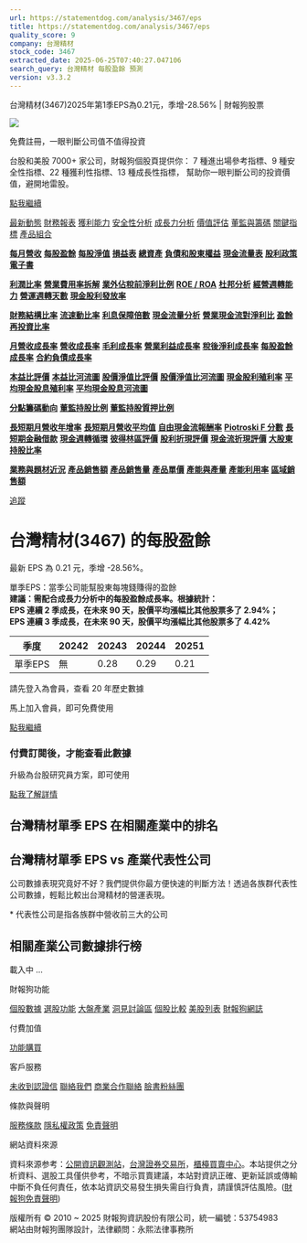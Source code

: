 ```yaml
---
url: https://statementdog.com/analysis/3467/eps
title: https://statementdog.com/analysis/3467/eps
quality_score: 9
company: 台灣精材
stock_code: 3467
extracted_date: 2025-06-25T07:40:27.047106
search_query: 台灣精材 每股盈餘 預測
version: v3.3.2
---
```


台灣精材(3467)2025年第1季EPS為0.21元，季增-28.56% | 財報狗股票















![](https://www.facebook.com/tr?id=1265443774131605&ev=PageView&noscript=1)













































































免費註冊，一眼判斷公司值不值得投資

台股和美股 7000+ 家公司，財報狗個股頁提供你：
7 種進出場參考指標、9 種安全性指標、22 種獲利性指標、13 種成長性指標，
幫助你一眼判斷公司的投資價值，避開地雷股。

[點我繼續](/users/sign_up)

[最新動態](/analysis/3467)
[財務報表](/analysis/3467/monthly-revenue)
[獲利能力](/analysis/3467/profit-margin)
[安全性分析](/analysis/3467/financial-structure-ratio)
[成長力分析](/analysis/3467/monthly-revenue-growth-rate)
[價值評估](/analysis/3467/pe)
[董監與籌碼](/analysis/3467/broker-trading)
[關鍵指標](/analysis/3467/long-term-and-short-term-monthly-revenue-yoy)
[產品組合](/analysis/3467/ai-search)

[**每月營收**](/analysis/3467/monthly-revenue)
[**每股盈餘**](/analysis/3467/eps)
[**每股淨值**](/analysis/3467/nav)
[**損益表**](/analysis/3467/income-statement)
[**總資產**](/analysis/3467/assets)
[**負債和股東權益**](/analysis/3467/liabilities-and-equity)
[**現金流量表**](/analysis/3467/cash-flow-statement)
[**股利政策**](/analysis/3467/dividend-policy)
[**電子書**](/analysis/3467/e-report)

[**利潤比率**](/analysis/3467/profit-margin)
[**營業費用率拆解**](/analysis/3467/operating-expense-ratio)
[**業外佔稅前淨利比例**](/analysis/3467/non-operating-income-to-profit-before-tax)
[**ROE / ROA**](/analysis/3467/roe-roa)
[**杜邦分析**](/analysis/3467/du-pont-analysis)
[**經營週轉能力**](/analysis/3467/turnover-ratio)
[**營運週轉天數**](/analysis/3467/turnover-days)
[**現金股利發放率**](/analysis/3467/dividend-payout-ratio)

[**財務結構比率**](/analysis/3467/financial-structure-ratio)
[**流速動比率**](/analysis/3467/current-ratio-and-quick-ratio)
[**利息保障倍數**](/analysis/3467/interest-coverage-ratio)
[**現金流量分析**](/analysis/3467/cash-flow-analysis)
[**營業現金流對淨利比**](/analysis/3467/operating-cash-flow-to-net-income-ratio)
[**盈餘再投資比率**](/analysis/3467/reinvestment-rate)

[**月營收成長率**](/analysis/3467/monthly-revenue-growth-rate)
[**營收成長率**](/analysis/3467/revenue-growth-rate)
[**毛利成長率**](/analysis/3467/gross-profit-growth-rate)
[**營業利益成長率**](/analysis/3467/operating-income-growth-rate)
[**稅後淨利成長率**](/analysis/3467/net-income-growth-rate)
[**每股盈餘成長率**](/analysis/3467/eps-growth-rate)
[**合約負債成長率**](/analysis/3467/current-contract-liabilities-growth-rate)

[**本益比評價**](/analysis/3467/pe)
[**本益比河流圖**](/analysis/3467/pe-band)
[**股價淨值比評價**](/analysis/3467/pb)
[**股價淨值比河流圖**](/analysis/3467/pb-band)
[**現金股利殖利率**](/analysis/3467/dividend-yield)
[**平均現金股息殖利率**](/analysis/3467/average-dividend-yield)
[**平均現金股息河流圖**](/analysis/3467/average-dividend-yield-band)

[**分點籌碼動向**](/analysis/3467/broker-trading)
[**董監持股比例**](/analysis/3467/board-members-and-supervisors-shares-to-shares-outstanding-ratio)
[**董監持股質押比例**](/analysis/3467/pledging-ratio-of-board-members-and-supervisors)

[**長短期月營收年增率**](/analysis/3467/long-term-and-short-term-monthly-revenue-yoy)
[**長短期月營收平均值**](/analysis/3467/average-long-term-and-short-term-monthly-revenue)
[**自由現金流報酬率**](/analysis/3467/croic)
[**Piotroski F 分數**](/analysis/3467/piotroski-f-score)
[**長短期金融借款**](/analysis/3467/financial-borrowing)
[**現金週轉循環**](/analysis/3467/cash-conversion-cycle)
[**彼得林區評價**](/analysis/3467/peter-lynch-valuation)
[**股利折現評價**](/analysis/3467/dividend-discount-valuation)
[**現金流折現評價**](/analysis/3467/dcf-valuation)
[**大股東持股比率**](/analysis/3467/majority-shareholders-share-ratio)

[**業務與題材近況**](/analysis/3467/ai-search)
[**產品銷售額**](/analysis/3467/product-sales-figure)
[**產品銷售量**](/analysis/3467/product-sales-volume)
[**產品單價**](/analysis/3467/product-unit-price)
[**產能與產量**](/analysis/3467/production-capacity)
[**產能利用率**](/analysis/3467/production-capacity-utilization)
[**區域銷售額**](/analysis/3467/product-regional-sales)

[追蹤](/users/sign_up)

# 台灣精材(3467) 的每股盈餘

最新 EPS 為 0.21 元，季增 -28.56%。

單季EPS：當季公司能幫股東每塊錢賺得的盈餘  
**建議：需配合成長力分析中的每股盈餘成長率。根據統計：  
EPS 連續 2 季成長，在未來 90 天，股價平均漲幅比其他股票多了 2.94%；  
EPS 連續 3 季成長，在未來 90 天，股價平均漲幅比其他股票多了 4.42%**

| 季度 | 20242 | 20243 | 20244 | 20251 |
| --- | --- | --- | --- | --- |
| 單季EPS | 無 | 0.28 | 0.29 | 0.21 |

請先登入為會員，查看 20 年歷史數據

馬上加入會員，即可免費使用

[點我繼續](/users/sign_up)

### 付費訂閱後，才能查看此數據

升級為台股研究員方案，即可使用

[點我了解詳情](/pricing)

## 台灣精材單季 EPS 在相關產業中的排名

## 台灣精材單季 EPS vs 產業代表性公司

公司數據表現究竟好不好？我們提供你最方便快速的判斷方法！透過各族群代表性公司數據，輕鬆比較出台灣精材的營運表現。
  
\* 代表性公司是指各族群中營收前三大的公司

## 相關產業公司數據排行榜

載入中 ...





財報狗功能

[個股數據](/analysis)
[選股功能](/screeners)
[大盤產業](/taiex)
[洞見討論區](/insight)
[個股比較](/compare/tpe)
[美股列表](/us-stock-list)
[財報狗網誌](/blog/)

付費加值

[功能購買](/pricing)

客戶服務

[未收到認證信](/users/recv_auth_fail)
[聯絡我們](/contact)
[商業合作聯絡](/contact)
[臉書粉絲團](//www.facebook.com/statementdog)

條款與聲明

[服務條款](/law/tos)
[隱私權政策](/law/privacy)
[免責聲明](/law/disclaimer)

網站資料來源

資料來源参考：[公開資訊觀測站](http://mops.twse.com.tw/mops/web/index)，[台灣證券交易所](http://www.tse.com.tw/)，[櫃檯買賣中心](http://www.otc.org.tw/)。本站提供之分析資料、選股工具僅供參考，不暗示買賣建議，本站對資訊正確、更新延誤或傳輸中斷不負任何責任，依本站資訊交易發生損失需自行負責，請謹慎評估風險。([財報狗免責聲明](/law/disclaimer))

版權所有 © 2010 ~ 2025 財報狗資訊股份有限公司，統一編號：53754983  
網站由財報狗團隊設計，法律顧問：永熙法律事務所